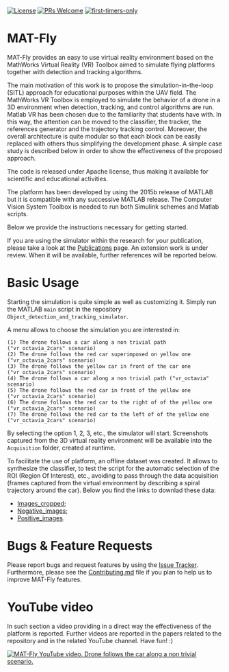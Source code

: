 [![License](https://img.shields.io/badge/License-Apache%202.0-blue.svg)](https://opensource.org/licenses/Apache-2.0)
[![PRs Welcome](https://img.shields.io/badge/PRs-welcome-brightgreen.svg?style=flat-square)](http://makeapullrequest.com)
[![first-timers-only](https://img.shields.io/badge/first--timers--only-friendly-blue.svg?style=flat-square)](https://www.firsttimersonly.com/)

# MAT-Fly
MAT-Fly provides an easy to use virtual reality environment based on the MathWorks Virtual Reality (VR) Toolbox aimed to simulate flying platforms together with detection and tracking algorithms.

The main motivation of this work is to propose the simulation-in-the-loop (SITL) approach for educational purposes within the UAV field. The MathWorks VR Toolbox is employed to simulate the behavior of a drone in a 3D environment when detection, tracking, and control algorithms are run. Matlab VR has been chosen due to the familiarity that students have with. In this way, the attention can be moved to the classifier, the tracker, the references generator and the trajectory tracking control. Moreover, the overall architecture is quite modular so that each block can be easily replaced with others thus simplifying the development phase. A simple case study is described below in order to show the effectiveness of the proposed approach.

The code is released under Apache license, thus making it available for scientific and educational activities.

The platform has been developed by using the 2015b release of MATLAB but it is compatible with any successive MATLAB release. The Computer Vision System Toolbox is needed to run both Simulink schemes and Matlab scripts.

Below we provide the instructions necessary for getting started. 

If you are using the simulator within the research for your publication, please take a look at the [Publications](https://github.com/gsilano/MAT-Fly/wiki/Publications) page. An extension work is under review. When it will be available, further references will be reported below.
 
# Basic Usage

Starting the simulation is quite simple as well as customizing it. Simply run the MATLAB ```main``` script in the repository ```Object_detection_and_tracking_simulator```.

A menu allows to choose the simulation you are interested in:

```
(1) The drone follows a car along a non trivial path ("vr_octavia_2cars" scenario)
(2) The drone follows the red car superimposed on yellow one ("vr_octavia_2cars" scenario)
(3) The drone follows the yellow car in front of the car one ("vr_octavia_2cars" scenario) 
(4) The drone follows a car along a non trivial path ("vr_octavia" scenario)
(5) The drone follows the red car in front of the yellow one ("vr_octavia_2cars" scenario) 
(6) The drone follows the red car to the right of of the yellow one ("vr_octavia_2cars" scenario) 
(7) The drone follows the red car to the left of of the yellow one ("vr_octavia_2cars" scenario) 
```

By selecting the option 1, 2, 3, etc., the simulator will start. Screenshots captured from the 3D virtual reality environment will be available into the ```Acquisition``` folder, created at runtime.

To facilitate the use of platform, an offline dataset was created. It allows to synthesize the classifier, to test the script for the automatic selection of the ROI (Region Of Interest), etc., avoiding to pass through the data acquisition (frames captured from the virtual environment by describing a spiral trajectory around the car). Below you find the links to downlad these data:

* [Images_cropped](https://mega.nz/#!psdBhSqC!SSIVPsrEstTuze0cYI9ZETBcC2nevCjySeRerE_S9lg);
* [Negative_images](https://mega.nz/#!IoFDmChY!UgtC4ml__xQrLv2i7jiqCUIzD8KPZ2-KRhhtgrcV3Tw);
* [Positive_images](https://mega.nz/#!89cziS7B!s9DNYg004tl-N-Za2QzP8a-y-IsIozWXBiGH5hxy_dE).

# Bugs & Feature Requests

Please report bugs and request features by using the [Issue Tracker](https://github.com/gsilano/MAT-Fly/issues). Furthermore, please see the [Contributing.md](https://github.com/gsilano/MAT-Fly/blob/master/CONTRIBUTING.md) file if you plan to help us to improve MAT-Fly features.

# YouTube video

In such section a video providing in a direct way the effectiveness of the platform is reported. Further videos are reported in the papers related to the repository and in the related YouTube channel. Have fun! :)

[![MAT-Fly YouTube video. Drone follows the car along a non trivial scenario.](https://github.com/gsilano/MAT-Fly/wiki/images/Miniature_MAT-Fly.png)](https://youtu.be/b8mTHRkRDmA "MAT-Fly, YouTube video. Drone follows the car along a non trivial scenario.")
